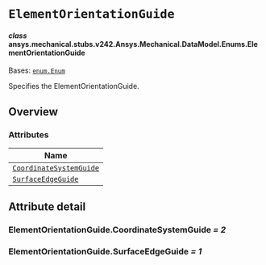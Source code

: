 # `ElementOrientationGuide`

<a id="ansys.mechanical.stubs.v242.Ansys.Mechanical.DataModel.Enums.ElementOrientationGuide"></a>

#### *class* ansys.mechanical.stubs.v242.Ansys.Mechanical.DataModel.Enums.ElementOrientationGuide

Bases: [`enum.Enum`](https://docs.python.org/3/library/enum.html#enum.Enum)

Specifies the ElementOrientationGuide.

<!-- !! processed by numpydoc !! -->

<a id="overview"></a>

## Overview

### Attributes

| Name |
| ------------------------------------------------------------------------------------------------------------------------------------------------------------ |
| [`CoordinateSystemGuide`](#ElementOrientationGuide.CoordinateSystemGuide) |
| [`SurfaceEdgeGuide`](#ElementOrientationGuide.SurfaceEdgeGuide) |

<a id="attribute-detail"></a>

## Attribute detail

<a id="ElementOrientationGuide.CoordinateSystemGuide"></a>

### ElementOrientationGuide.CoordinateSystemGuide *= 2*

<a id="ElementOrientationGuide.SurfaceEdgeGuide"></a>

### ElementOrientationGuide.SurfaceEdgeGuide *= 1*


